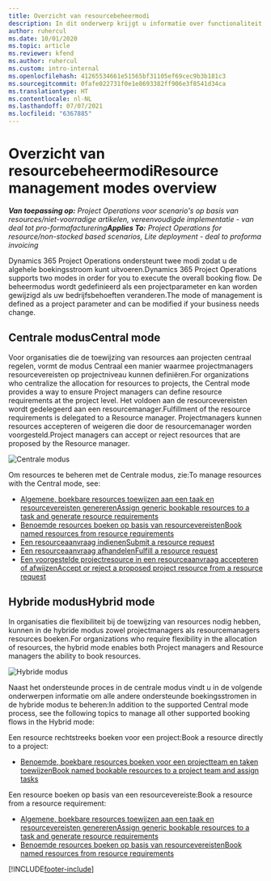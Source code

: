 ```yaml
---
title: Overzicht van resourcebeheermodi
description: In dit onderwerp krijgt u informatie over functionaliteit voor resourcebeheer in Dynamics 365 Project Operations.
author: ruhercul
ms.date: 10/01/2020
ms.topic: article
ms.reviewer: kfend
ms.author: ruhercul
ms.custom: intro-internal
ms.openlocfilehash: 41265534661e51565bf31105ef69cec9b3b181c3
ms.sourcegitcommit: 0fafe022731f0e1e8693382ff906e3f8541d34ca
ms.translationtype: HT
ms.contentlocale: nl-NL
ms.lasthandoff: 07/07/2021
ms.locfileid: "6367885"
---
```

# <a name="resource-management-modes-overview"></a><span data-ttu-id="ad1fd-103">Overzicht van resourcebeheermodi</span><span class="sxs-lookup"><span data-stu-id="ad1fd-103">Resource management modes overview</span></span>

<span data-ttu-id="ad1fd-104">_**Van toepassing op:** Project Operations voor scenario's op basis van resources/niet-voorradige artikelen, vereenvoudigde implementatie - van deal tot pro-formafacturering_</span><span class="sxs-lookup"><span data-stu-id="ad1fd-104">_**Applies To:** Project Operations for resource/non-stocked based scenarios, Lite deployment - deal to proforma invoicing_</span></span>


<span data-ttu-id="ad1fd-105">Dynamics 365 Project Operations ondersteunt twee modi zodat u de algehele boekingsstroom kunt uitvoeren.</span><span class="sxs-lookup"><span data-stu-id="ad1fd-105">Dynamics 365 Project Operations supports two modes in order for you to execute the overall booking flow.</span></span> <span data-ttu-id="ad1fd-106">De beheermodus wordt gedefinieerd als een projectparameter en kan worden gewijzigd als uw bedrijfsbehoeften veranderen.</span><span class="sxs-lookup"><span data-stu-id="ad1fd-106">The mode of management is defined as a project parameter and can be modified if your business needs change.</span></span>    

## <a name="central-mode"></a><span data-ttu-id="ad1fd-107">Centrale modus</span><span class="sxs-lookup"><span data-stu-id="ad1fd-107">Central mode</span></span>
<span data-ttu-id="ad1fd-108">Voor organisaties die de toewijzing van resources aan projecten centraal regelen, vormt de modus Centraal een manier waarmee projectmanagers resourcevereisten op projectniveau kunnen definiëren.</span><span class="sxs-lookup"><span data-stu-id="ad1fd-108">For organizations who centralize the allocation for resources to projects, the Central mode provides a way to ensure Project managers can define resource requirements at the project level.</span></span> <span data-ttu-id="ad1fd-109">Het voldoen aan de resourcevereisten wordt gedelegeerd aan een resourcemanager.</span><span class="sxs-lookup"><span data-stu-id="ad1fd-109">Fulfillment of the resource requirements is delegated to a Resource manager.</span></span> <span data-ttu-id="ad1fd-110">Projectmanagers kunnen resources accepteren of weigeren die door de resourcemanager worden voorgesteld.</span><span class="sxs-lookup"><span data-stu-id="ad1fd-110">Project managers can accept or reject resources that are proposed by the Resource manager.</span></span>

![Centrale modus](./media/resource-management-central.png)

<span data-ttu-id="ad1fd-112">Om resources te beheren met de Centrale modus, zie:</span><span class="sxs-lookup"><span data-stu-id="ad1fd-112">To manage resources with the Central mode, see:</span></span>

- [<span data-ttu-id="ad1fd-113">Algemene, boekbare resources toewijzen aan een taak en resourcevereisten genereren</span><span class="sxs-lookup"><span data-stu-id="ad1fd-113">Assign generic bookable resources to a task and generate resource requirements</span></span>](/dynamics365/project-service/assign-generic-bookable-resource)
- [<span data-ttu-id="ad1fd-114">Benoemde resources boeken op basis van resourcevereisten</span><span class="sxs-lookup"><span data-stu-id="ad1fd-114">Book named resources from resource requirements</span></span>](/dynamics365/project-service/book-named-resource)
- [<span data-ttu-id="ad1fd-115">Een resourceaanvraag indienen</span><span class="sxs-lookup"><span data-stu-id="ad1fd-115">Submit a resource request</span></span>](/dynamics365/project-service/submit-resource-request)
- [<span data-ttu-id="ad1fd-116">Een resourceaanvraag afhandelen</span><span class="sxs-lookup"><span data-stu-id="ad1fd-116">Fulfill a resource request</span></span>](/dynamics365/project-service/resource-management-fulfill-requests)
- [<span data-ttu-id="ad1fd-117">Een voorgestelde projectresource in een resourceaanvraag accepteren of afwijzen</span><span class="sxs-lookup"><span data-stu-id="ad1fd-117">Accept or reject a proposed project resource from a resource request</span></span>](/dynamics365/project-service/accept-reject-proposed-resource)

## <a name="hybrid-mode"></a><span data-ttu-id="ad1fd-118">Hybride modus</span><span class="sxs-lookup"><span data-stu-id="ad1fd-118">Hybrid mode</span></span>
<span data-ttu-id="ad1fd-119">In organisaties die flexibiliteit bij de toewijzing van resources nodig hebben, kunnen in de hybride modus zowel projectmanagers als resourcemanagers resources boeken.</span><span class="sxs-lookup"><span data-stu-id="ad1fd-119">For organizations who require flexibility in the allocation of resources, the hybrid mode enables both Project managers and Resource managers the ability to book resources.</span></span>

![Hybride modus](./media/resource-management-hybrid.png)

<span data-ttu-id="ad1fd-121">Naast het ondersteunde proces in de centrale modus vindt u in de volgende onderwerpen informatie om alle andere ondersteunde boekingsstromen in de hybride modus te beheren:</span><span class="sxs-lookup"><span data-stu-id="ad1fd-121">In addition to the supported Central mode process, see the following topics to manage all other supported booking flows in the Hybrid mode:</span></span>

<span data-ttu-id="ad1fd-122">Een resource rechtstreeks boeken voor een project:</span><span class="sxs-lookup"><span data-stu-id="ad1fd-122">Book a resource directly to a project:</span></span>
- [<span data-ttu-id="ad1fd-123">Benoemde, boekbare resources boeken voor een projectteam en taken toewijzen</span><span class="sxs-lookup"><span data-stu-id="ad1fd-123">Book named bookable resources to a project team and assign tasks</span></span>](/dynamics365/project-service/assign-named-bookable-resource)

<span data-ttu-id="ad1fd-124">Een resource boeken op basis van een resourcevereiste:</span><span class="sxs-lookup"><span data-stu-id="ad1fd-124">Book a resource from a resource requirement:</span></span>
- [<span data-ttu-id="ad1fd-125">Algemene, boekbare resources toewijzen aan een taak en resourcevereisten genereren</span><span class="sxs-lookup"><span data-stu-id="ad1fd-125">Assign generic bookable resources to a task and generate resource requirements</span></span>](/dynamics365/project-service/assign-generic-bookable-resource)
- [<span data-ttu-id="ad1fd-126">Benoemde resources boeken op basis van resourcevereisten</span><span class="sxs-lookup"><span data-stu-id="ad1fd-126">Book named resources from resource requirements</span></span>](/dynamics365/project-service/book-named-resource)


[!INCLUDE[footer-include](../includes/footer-banner.md)]